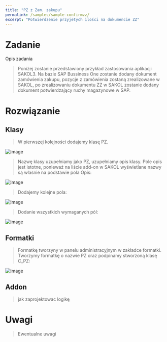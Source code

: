 ```yaml
---
title: "PZ z Zam. zakupu"
permalink: /samples/sample-confirmzz/
excerpt: "Potwierdzenie przyjetych ilości na dokumencie ZZ"
---
```


# Zadanie
Opis zadania
> Poniżej zostanie przedstawiony przykład zastosowania aplikacji SAKOL3. Na bazie SAP Bussiness One zostanie dodany dokument zamówienia zakupu, pozycje z zamówienia zostaną zrealizowane w SAKOL, po zrealizowaniu dokumentu ZZ w SAKOL zostanie dodany dokument potwierdzający ruchy magazynowe w SAP.

# Rozwiązanie
## Klasy
> W pierwszej kolejności dodajemy klasę PZ. 

![image](https://user-images.githubusercontent.com/93259107/159937127-e83323c0-9926-4a8a-8dc8-cb312878596c.png)

> Nazwę klasy uzupełniamy jako PZ, uzupełniamy opis klasy. Pole opis jest istotne, ponieważ na liście add-on w SAKOL wyświetlane nazwy są własnie na podstawie pola Opis:

![image](https://user-images.githubusercontent.com/93259107/159937749-eadd982d-8038-4dce-bd12-1a62ed032322.png)

> Dodajemy kolejne pola:

![image](https://user-images.githubusercontent.com/93259107/159939279-911ae4a4-1dbb-48f6-9da5-433c69eb84d3.png)

> Dodanie wszystkich wymaganych pól:

![image](https://user-images.githubusercontent.com/93259107/159943283-53f43bfb-3fee-4406-8b8c-503d182f45a5.png)


## Formatki
> Formatkę tworzyny w panelu administracyjnym w zakładce formatki. Tworzymy formatkę o nazwie PZ oraz podpinamy stworzoną klasę C_PZ:

![image](https://user-images.githubusercontent.com/93259107/159945467-c2a3edfb-b25a-476b-8c02-625f25087719.png)


## Addon
> jak zaprojektowac logikę

# Uwagi
> Ewentualne uwagi
